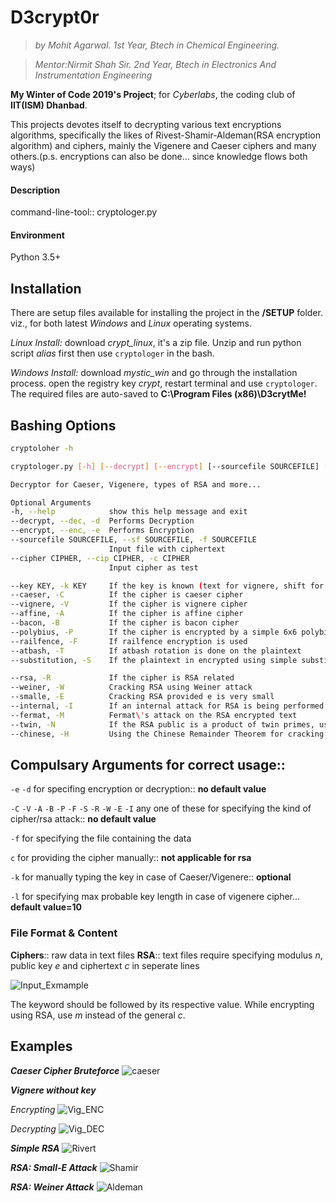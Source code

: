# D3crypt0r

>*by Mohit Agarwal. 1st Year, Btech in Chemical Engineering.*

>*Mentor:Nirmit Shah Sir. 2nd Year, Btech in Electronics And Instrumentation Engineering*

**My Winter of Code 2019's Project**; for *Cyberlabs*, the coding club of **IIT(ISM) Dhanbad**.

This projects devotes itself to decrypting various text encryptions algorithms, specifically the likes of Rivest-Shamir-Aldeman(RSA encryption algorithm) and ciphers, mainly the Vigenere and Caeser ciphers and many others.(p.s. encryptions can also be done... since knowledge flows both ways)

#### Description

command-line-tool:: cryptologer.py

#### Environment

Python 3.5+

## Installation

There are setup files available for installing the project in the **/SETUP** folder. viz., for both latest *Windows* and *Linux* operating systems.

*Linux Install:* download *crypt_linux*, it's a zip file. Unzip and run python script *alias* first then use `cryptologer` in the bash.

*Windows Install:* download *mystic_win* and go through the installation process. open the registry key *crypt*, restart terminal and use `cryptologer`.
The required files are auto-saved to  **C:\Program Files (x86)\D3crytMe!**

## Bashing Options
``` bash
cryptoloher -h

cryptologer.py [-h] [--decrypt] [--encrypt] [--sourcefile SOURCEFILE] [--cipher CIPHER] [--key KEY] [--caeser] [--vignere] [--affine] [--bacon] [--polybius] [--railfence] [--atbash] [--substitution] [--rsa] [--weiner] [--smalle] [--internal] [--fermat] [--twin] [--chinese]

Decryptor for Caeser, Vigenere, types of RSA and more...

Optional Arguments
-h, --help            show this help message and exit
--decrypt, --dec, -d  Performs Decryption
--encrypt, --enc, -e  Performs Encryption
--sourcefile SOURCEFILE, --sf SOURCEFILE, -f SOURCEFILE
                      Input file with ciphertext
--cipher CIPHER, --cip CIPHER, -c CIPHER
                      Input cipher as test

--key KEY, -k KEY     If the key is known (text for vignere, shift for caeser)
--caeser, -C          If the cipher is caeser cipher
--vignere, -V         If the cipher is vignere cipher
--affine, -A          If the cipher is affine cipher
--bacon, -B           If the cipher is bacon cipher
--polybius, -P        If the cipher is encrypted by a simple 6x6 polybius square
--railfence, -F       If railfence encryption is used
--atbash, -T          If atbash rotation is done on the plaintext
--substitution, -S    If the plaintext in encrypted using simple substitution cipher

--rsa, -R             If the cipher is RSA related
--weiner, -W          Cracking RSA using Weiner attack
--smalle, -E          Cracking RSA provided e is very small
--internal, -I        If an internal attack for RSA is being performed
--fermat, -M          Fermat\'s attack on the RSA encrypted text
--twin, -N            If the RSA public is a product of twin primes, use this
--chinese, -H         Using the Chinese Remainder Theorem for cracking RSA from e packets having the same n
```                      

## Compulsary Arguments for correct usage:: 
`-e` `-d` for specifing encryption or decryption:: **no default value**

`-C` `-V` `-A` `-B` `-P` `-F` `-S` `-R` `-W` `-E` `-I` any one of these for specifying the kind of cipher/rsa attack:: **no default value**

`-f` for specifying the file containing the data 

`c` for providing the cipher manually:: **not applicable for rsa**

`-k` for manually typing the key in case of Caeser/Vigenere:: **optional**

`-l` for specifying max probable key length in case of vigenere cipher... **default value=10**


### File Format & Content 

**Ciphers**:: raw data in text files
**RSA**:: text files require specifying modulus *n*, public key _e_ and ciphertext _c_ in seperate lines

![Input_Exmample](https://github.com/Masrt200/WoC2k19/tree/master/Snips/file.png)

The keyword should be followed by its respective value. While encrypting using RSA, use *m* instead of the general *c*.

## Examples

***Caeser Cipher Bruteforce***
![caeser](https://github.com/Masrt200/WoC2k19/tree/master/Snips/Caeser.jpg)

***Vignere without key***

*Encrypting*
![Vig_ENC](https://github.com/Masrt200/WoC2k19/tree/master/Snips/Vig_enc.png)

*Decrypting*
![Vig_DEC](https://github.com/Masrt200/WoC2k19/tree/master/Snips/Vig_dec.png)

***Simple RSA***
![Rivert](https://github.com/Masrt200/WoC2k19/tree/master/Snips/simple_rsa.png)

***RSA: Small-E Attack***
![Shamir](https://github.com/Masrt200/WoC2k19/tree/master/Snips/small_e.png)

***RSA: Weiner Attack***
![Aldeman](https://github.com/Masrt200/WoC2k19/tree/master/Snips/Weiner_long.png)





  